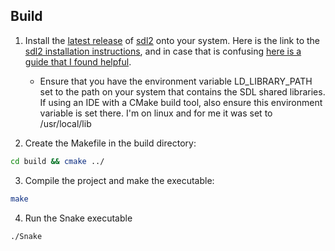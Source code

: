 ## Build

1. Install the [latest release](https://github.com/libsdl-org/SDL/releases) of [sdl2](https://www.libsdl.org/) onto your
   system. Here is the link to the [sdl2 installation instructions](https://wiki.libsdl.org/SDL2/Installation), and in
   case that is
   confusing [here is a guide that I found helpful](https://lazyfoo.net/tutorials/SDL/01_hello_SDL/index.php).

    - Ensure that you have the environment variable LD_LIBRARY_PATH set to the path on your system that contains the
      SDL
      shared libraries. If using an IDE with a CMake build tool, also ensure this environment variable is set there.
      I'm on linux and for me it was set to /usr/local/lib

2. Create the Makefile in the build directory:

```bash
cd build && cmake ../
```

3. Compile the project and make the executable:

```bash
make
```

4. Run the Snake executable

```bash
./Snake
```